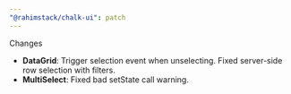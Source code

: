 ```yaml
---
"@rahimstack/chalk-ui": patch
---
```


Changes

- **DataGrid**: Trigger selection event when unselecting. Fixed server-side row selection with filters.
- **MultiSelect**: Fixed bad setState call warning.
